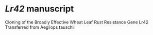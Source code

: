 # *Lr42* manuscript
Cloning of the Broadly Effective Wheat Leaf Rust Resistance Gene Lr42 Transferred from Aegilops tauschii
